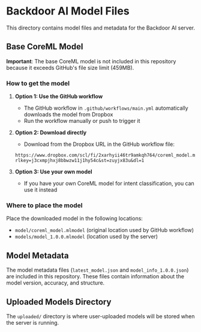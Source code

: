 # Backdoor AI Model Files

This directory contains model files and metadata for the Backdoor AI server.

## Base CoreML Model

**Important**: The base CoreML model is not included in this repository because it exceeds GitHub's file size limit (459MB).

### How to get the model

1. **Option 1: Use the GitHub workflow**
   - The GitHub workflow in `.github/workflows/main.yml` automatically downloads the model from Dropbox
   - Run the workflow manually or push to trigger it

2. **Option 2: Download directly**
   - Download from the Dropbox URL in the GitHub workflow file:
   ```
   https://www.dropbox.com/scl/fi/2xarhyii46tr9amkqh764/coreml_model.mlmodel?rlkey=j3cxmpjhxj8bbwzw11j1hy54c&st=zuyjx83u&dl=1
   ```

3. **Option 3: Use your own model**
   - If you have your own CoreML model for intent classification, you can use it instead

### Where to place the model

Place the downloaded model in the following locations:
- `model/coreml_model.mlmodel` (original location used by GitHub workflow)
- `models/model_1.0.0.mlmodel` (location used by the server)

## Model Metadata

The model metadata files (`latest_model.json` and `model_info_1.0.0.json`) are included in this repository. These files contain information about the model version, accuracy, and structure.

## Uploaded Models Directory

The `uploaded/` directory is where user-uploaded models will be stored when the server is running.
